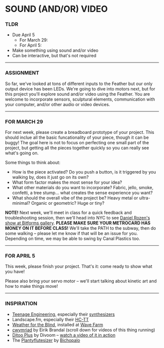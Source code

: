 # SOUND (AND/OR) VIDEO

### TLDR  
* Due April 5  
  * For March 29:  
  * For April 5:  
* Make something using sound and/or video  
* Can be interactive, but that's not required  

***

### ASSIGNMENT  

So far, we've looked at tons of different inputs to the Feather but our only output device has been LEDs. We're going to dive into motors next, but for this project you'll explore sound and/or video using the Feather. You are welcome to incorporate sensors, sculptural elements, communication with your computer, and/or other audio or video devices.

***

### FOR MARCH 29  

For next week, please create a breadboard prototype of your project. This should inclue all the basic funcationality of your piece, though it can be buggy! The goal here is not to focus on perfecting one small part of the project, but getting all the pieces together quickly so you can really see what's going on.

Some things to think about:  
* How is the piece activated? Do you push a button, is it triggered by you walking by, does it just go on its own?  
* What form factor makes the most sense for your idea?  
* What other materials do you want to incorporate? Fabric, jello, smoke, confetti, a tree stump... what creates the sense experience you want?  
* What should the overall vibe of the project be? Heavy metal or ultra-minimal? Organic or geometric? Huge or tiny?  

**NOTE!** Next week, we'll meet in class for a quick feedback and troubleshooting session, then we'll head into NYC to see [Daniel Rozen's show at Bitforms gallery](https://bitforms.art/exhibition/daniel-rozin-shades/). **PLEASE MAKE SURE YOUR METROCARD HAS MONEY ON IT BEFORE CLASS!** We'll take the PATH to the subway, then do some walking – please let me know if that will be an issue for you. Depending on time, we may be able to swing by Canal Plastics too.

***

### FOR APRIL 5  

This week, please finish your project. That's it: come ready to show what you have!

Please also bring your servo motor – we'll start talking about kinetic art and how to make things move!

***

### INSPIRATION  

* [Teenage Engineering](https://teenage.engineering/products), especially their [synthesizers](https://teenage.engineering/products/synthesizers)  
* Landscape.fm, especially their [HC-TT](https://www.landscape.fm/hctt)  
* [Weather for the Blind](https://weatherfortheblind.org/), installed at [Wave Farm](https://wavefarm.org/ta/archive/works/g7yqrm)
* [cwymriad](https://hackaday.io/project/184029-cwymriad) by Eirik Brandal (scroll down for videos of this thing running)  
* [Ditoo Plus](https://www.divoom.com/products/divoom-ditooplus) by Divoom – [watch a video of it in action](https://www.instagram.com/reel/CQbrhCUjXcG)  
* The [Plantyflutesizer](https://www.instagram.com/p/B-ppZAIh-hw/) by [Bichopalo](https://www.instagram.com/_bichopalo_/)  

